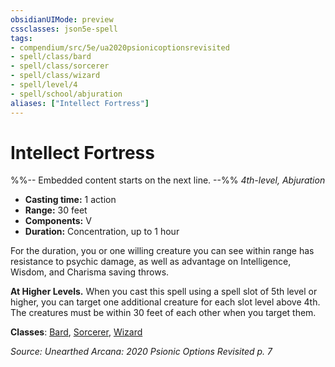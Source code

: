 ```yaml
---
obsidianUIMode: preview
cssclasses: json5e-spell
tags:
- compendium/src/5e/ua2020psionicoptionsrevisited
- spell/class/bard
- spell/class/sorcerer
- spell/class/wizard
- spell/level/4
- spell/school/abjuration
aliases: ["Intellect Fortress"]
---
```

# Intellect Fortress
%%-- Embedded content starts on the next line. --%%
*4th-level, Abjuration*  

- **Casting time:** 1 action
- **Range:** 30 feet
- **Components:** V
- **Duration:** Concentration, up to 1 hour

For the duration, you or one willing creature you can see within range has resistance to psychic damage, as well as advantage on Intelligence, Wisdom, and Charisma saving throws.

**At Higher Levels.** When you cast this spell using a spell slot of 5th level or higher, you can target one additional creature for each slot level above 4th. The creatures must be within 30 feet of each other when you target them.

**Classes**: [Bard](/Systems/5e/classes/bard.md), [Sorcerer](/Systems/5e/classes/sorcerer.md), [Wizard](/Systems/5e/classes/wizard.md)

*Source: Unearthed Arcana: 2020 Psionic Options Revisited p. 7*